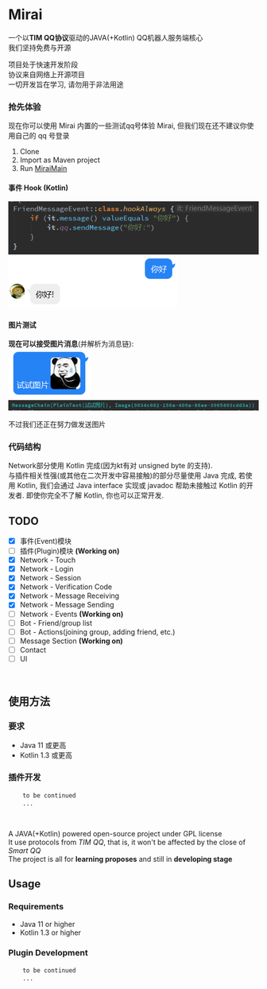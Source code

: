 # Mirai

一个以<b>TIM QQ协议</b>驱动的JAVA(+Kotlin) QQ机器人服务端核心  
我们坚持免费与开源  
  
项目处于快速开发阶段  
协议来自网络上开源项目  
一切开发旨在学习, 请勿用于非法用途

### 抢先体验
现在你可以使用 Mirai 内置的一些测试qq号体验 Mirai, 但我们现在还不建议你使用自己的 qq 号登录
1. Clone
2. Import as Maven project
3. Run [MiraiMain](mirai-core/src/main/java/net/mamoe/mirai/MiraiMain.java#L7)

#### 事件 Hook (Kotlin)
![event hook.png](.github/event%20hook.png)
![AYWVE86P](.github/A%7DYWVE860U%28%25YQD%24R1GB1%5BP.png)

#### 图片测试
**现在可以接受图片消息**(并解析为消息链):  
![JsssF](.github/J%5DCE%29IK4BU08%28EO~UVLJ%7B%5BF.png)  
![](.README_images/68f8fec9.png)

不过我们还正在努力做发送图片

### 代码结构
Network部分使用 Kotlin 完成(因为kt有对 unsigned byte 的支持).  
与插件相关性强(或其他在二次开发中容易接触)的部分尽量使用 Java 完成,
若使用 Kotlin, 我们会通过 Java interface 实现或 javadoc 帮助未接触过 Kotlin 的开发者.
即使你完全不了解 Kotlin, 你也可以正常开发.

## TODO
- [x] 事件(Event)模块  
- [ ] 插件(Plugin)模块  **(Working on)**
- [x] Network - Touch  
- [X] Network - Login
- [X] Network - Session  
- [X] Network - Verification Code
- [X] Network - Message Receiving  
- [X] Network - Message Sending  
- [ ] Network - Events **(Working on)**
- [ ] Bot - Friend/group list
- [ ] Bot - Actions(joining group, adding friend, etc.)
- [ ] Message Section **(Working on)**  
- [ ] Contact  
- [ ] UI

<br>

## 使用方法
### 要求
- Java 11 或更高
- Kotlin 1.3 或更高
### 插件开发
``` text
    to be continued
    ...
```


<br>

A JAVA(+Kotlin) powered open-source project under GPL license<br>
It use protocols from <i>TIM QQ</i>, that is, it won't be affected by the close of <i>Smart QQ</i><br>
The project is all for <b>learning proposes</b> and still in <b>developing stage</b><br>

## Usage
### Requirements
- Java 11 or higher
- Kotlin 1.3 or higher
### Plugin Development
``` text
    to be continued
    ...
```




